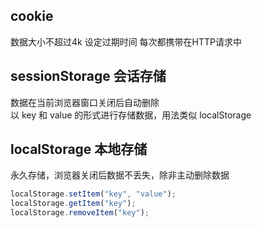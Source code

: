 ## cookie
数据大小不超过4k
设定过期时间
每次都携带在HTTP请求中

## sessionStorage 会话存储
数据在当前浏览器窗口关闭后自动删除  
以 key 和 value 的形式进行存储数据，用法类似 localStorage

## localStorage 本地存储
永久存储，浏览器关闭后数据不丢失，除非主动删除数据
  
  ```js
localStorage.setItem("key", "value");
localStorage.getItem("key");
localStorage.removeItem("key");
  ```